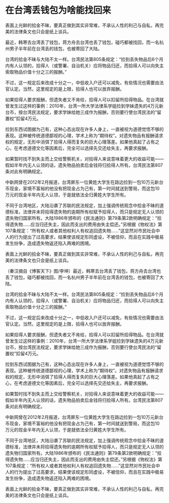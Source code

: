 # 在台湾丢钱包为啥能找回来

表面上光鲜的拾金不昧，要真正做到其实非常难，不承认人性的利己与自私，再完美的法律条文也只会是纸上谈兵。

最近，韩寒去台湾丢了钱包，蒋方舟去台湾也丢了钱包，碰巧都被找回，而一名杭州男子半年前在台湾丢的钱包，也被寄回了大陆。

台湾的拾金不昧与大陆不太一样。台湾民法第805条规定：“捡到丢失物品后6个月内有人认领的，拾得人（或警署、自治机关）应将物品归还，而拾得人可以向失主索取物品价值十分之三的报酬。”

不过，这一规定后来改成十分之一，中低收入户还可以减免，有些情况也需要由法官认定。当然，这里规定的是上限，拾得人也可以放弃报酬。

如果拾得人要求报酬，但遗失者又不肯给，拾得人可以扣留所拾得物品。在台湾就曾发生过这样的事例：2010年，台湾一所大学法律系学姐捡到学妹遗失的4万元新台币，按台湾民法规定，要求学妹给她三成作为报酬，否则要行使台湾民法的“留置权”扣留4万元。

捡到东西试图据为己有，这种心态出现在许多人身上，一直被视为道德觉悟不够的表现。这种被传统道德鄙视的心理，学术上称为“期待权”。对遗失物品有报酬请求权的规定，无形中消弭了拾得人得而复失的巨大心理落差。如果他真起了占有之心，在考虑道德文化等因素后，完全可以选择先交还给失主，再要求报酬。

如果暂时找不到失主而上交给警察机关，对拾得人来说意味着更大的收益可能——假如半年内无人认领的话，遗失物品拍卖后金钱将归拾得人所有。台湾民法第807条对此有明确规定。

中新网曾在2012年2月报道，台湾屏东一位黄姓大学生在路边捡到一包10万元新台币现金，家境不富裕的他没有把现金占为己有，第一时间就送到警局，而这包10万元的现金半年内无人认领，于是就依法全归黄姓大学生所有。

不同于台湾地区，大陆沿袭了苏联的民法规定，加上强调传统观念中拾金不昧的道德标准，法律并未将拾得遗失物的逾期所有权赋予拾得人，而只是规定无人认领的遗失物归国家所有。大陆1986年颁布的《民法通则》第79条第2款明确规定：“拾得遗失物……应当归还失主，因此而支出的费用由失主偿还。”另根据《物权法》第107条规定：“所有权人或者其他权利人有权追回遗失物……”这显然对市民社会中人的行为提出了过高要求，结果使该规定形同虚设，不被信仰，而且在实践中极易发生纷争，造成遗失物返还陷入两难的困境。

表面上光鲜的拾金不昧，要真正做到其实非常难，不承认人性的利己与自私，再完美的法律条文也只会是纸上谈兵。

（秦汉摘自《博客天下》图/李坤）最近，韩寒去台湾丢了钱包，蒋方舟去台湾也丢了钱包，碰巧都被找回，而一名杭州男子半年前在台湾丢的钱包，也被寄回了大陆。

台湾的拾金不昧与大陆不太一样。台湾民法第805条规定：“捡到丢失物品后6个月内有人认领的，拾得人（或警署、自治机关）应将物品归还，而拾得人可以向失主索取物品价值十分之三的报酬。”

不过，这一规定后来改成十分之一，中低收入户还可以减免，有些情况也需要由法官认定。当然，这里规定的是上限，拾得人也可以放弃报酬。

如果拾得人要求报酬，但遗失者又不肯给，拾得人可以扣留所拾得物品。在台湾就曾发生过这样的事例：2010年，台湾一所大学法律系学姐捡到学妹遗失的4万元新台币，按台湾民法规定，要求学妹给她三成作为报酬，否则要行使台湾民法的“留置权”扣留4万元。

捡到东西试图据为己有，这种心态出现在许多人身上，一直被视为道德觉悟不够的表现。这种被传统道德鄙视的心理，学术上称为“期待权”。对遗失物品有报酬请求权的规定，无形中消弭了拾得人得而复失的巨大心理落差。如果他真起了占有之心，在考虑道德文化等因素后，完全可以选择先交还给失主，再要求报酬。

如果暂时找不到失主而上交给警察机关，对拾得人来说意味着更大的收益可能——假如半年内无人认领的话，遗失物品拍卖后金钱将归拾得人所有。台湾民法第807条对此有明确规定。

中新网曾在2012年2月报道，台湾屏东一位黄姓大学生在路边捡到一包10万元新台币现金，家境不富裕的他没有把现金占为己有，第一时间就送到警局，而这包10万元的现金半年内无人认领，于是就依法全归黄姓大学生所有。

不同于台湾地区，大陆沿袭了苏联的民法规定，加上强调传统观念中拾金不昧的道德标准，法律并未将拾得遗失物的逾期所有权赋予拾得人，而只是规定无人认领的遗失物归国家所有。大陆1986年颁布的《民法通则》第79条第2款明确规定：“拾得遗失物……应当归还失主，因此而支出的费用由失主偿还。”另根据《物权法》第107条规定：“所有权人或者其他权利人有权追回遗失物……”这显然对市民社会中人的行为提出了过高要求，结果使该规定形同虚设，不被信仰，而且在实践中极易发生纷争，造成遗失物返还陷入两难的困境。

表面上光鲜的拾金不昧，要真正做到其实非常难，不承认人性的利己与自私，再完美的法律条文也只会是纸上谈兵。